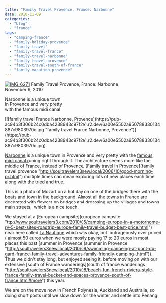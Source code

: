 ```yaml
---
title: "Family Travel Provence, France: Narbonne"
date: 2010-11-09
categories: 
  - "blog"
  - "france"
tags: 
  - "camping-france"
  - "family-holiday-provence"
  - "family-travel"
  - "family-travel-france"
  - "family-travel-narbonne"
  - "family-travel-provence"
  - "family-travel-south-of-france"
  - "family-vacation-provence"
---
```


[![IMG_6271](https://pub-ac94b3f306b24c0dba4238943c97f2e1.r2.dev/6a00e5502a950788330134887c9718970c.jpg "IMG_6271")](https://pub-ac94b3f306b24c0dba4238943c97f2e1.r2.dev/6a00e5502a950788330134887c9718970c.jpg) Family Travel Provence, France: Narbonne  
November 9, 2010

Narbonne is a unique town  
in Provence and very pretty  
with the famous midi canal 

<!--more--> [![family travel France Narbonne, Provence](https://pub-ac94b3f306b24c0dba4238943c97f2e1.r2.dev/6a00e5502a950788330134887c9803970c.jpg "family travel France Narbonne, Provence")](https://pub-ac94b3f306b24c0dba4238943c97f2e1.r2.dev/6a00e5502a950788330134887c9803970c.jpg)  
  

[Narbonne](narbonne "http://en.wikipedia.org/wiki/Narbonne") is a unique town in Provence and very pretty with the [famous midi canal r](midi  "http://en.wikipedia.org/wiki/Canal_du_Midi")uning right through it. The architecture seems more like the middle of France, instead of Provence. [Family travel in Provence](family travel provence "http://soultravelers3new.local/2006/10/good-morning-pr.html") multiple times can mean exploring lots of new places each time along with the tried and true.  
  
This is a photo of Mozart on a hot day on one of the bridges there with the boats and town in the background. Almost all the towns in France are decorated with flowers on bridges and dresssing up the villages and towns main streets,  which is a nice touch.  
  
We stayed at a [European campsite](european campsite "ttp://www.soultravelers3.com/2010/05/camping-europe-in-a-motorhome-rv-5-best-sites-roadtrip-europe-family-travel-budget-best-price.html") near here called [La Nautique](La  "http://www.ukcampsite.co.uk/sites/details.asp?revid=5604") which was okay, but  outrageously over priced ( almost 50 euros when we were mostly paying 17 to 20 euros in most places this past [summer in Provence](summer in Provence "http://soultravelers3new.local/2010/09/swimming-canoeing-at-pont-du-gard-france-family-travel-adventures-family-friendly-camping-.html")). Thus we didn't stay long, but enjoyed seeing it, before moving on with our extensive [south of France wanderings](south of france wanderings "http://soultravelers3new.local/2010/08/beach-fun-french-riviera-style-france-family-travel-bucket-and-spades-provence-south-of-france.html#more") this year.

We are on the move now in French Polynesia, Auckland and Australia, so doing short posts until we slow down for the winter and settle into Penang.
